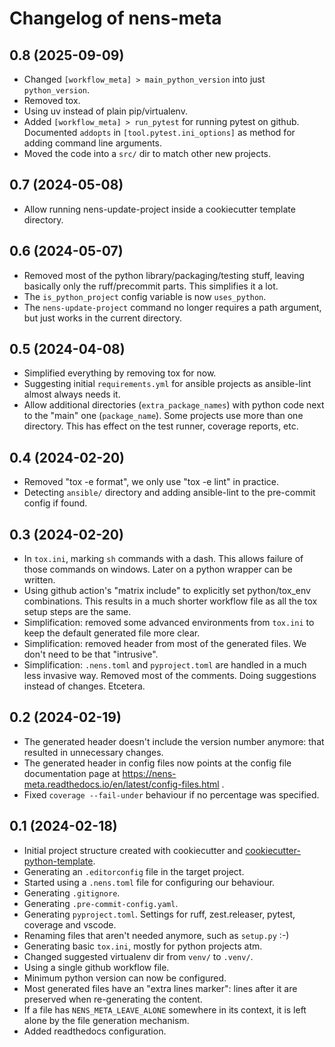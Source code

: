 # Changelog of nens-meta


## 0.8 (2025-09-09)


- Changed `[workflow_meta] > main_python_version` into just `python_version`.
- Removed tox.
- Using uv instead of plain pip/virtualenv.
- Added `[workflow_meta] > run_pytest` for running pytest on github. Documented `addopts` in `[tool.pytest.ini_options]` as method for adding command line arguments.
- Moved the code into a `src/` dir to match other new projects.


## 0.7 (2024-05-08)


- Allow running nens-update-project inside a cookiecutter template directory.


## 0.6 (2024-05-07)


- Removed most of the python library/packaging/testing stuff, leaving basically only the ruff/precommit parts. This simplifies it a lot.
- The `is_python_project` config variable is now `uses_python`.
- The `nens-update-project` command no longer requires a path argument, but just works in the current directory.

## 0.5 (2024-04-08)

- Simplified everything by removing tox for now.
- Suggesting initial `requirements.yml` for ansible projects as ansible-lint almost always needs it.
- Allow additional directories (`extra_package_names`) with python code next to the "main" one (`package_name`). Some projects use more than one directory. This has effect on the test runner, coverage reports, etc.


## 0.4 (2024-02-20)


- Removed "tox -e format", we only use "tox -e lint" in practice.
- Detecting `ansible/` directory and adding ansible-lint to the pre-commit config if found.

## 0.3 (2024-02-20)

- In `tox.ini`, marking `sh` commands with a dash. This allows failure of those commands on windows. Later on a python wrapper can be written.
- Using github action's "matrix include" to explicitly set python/tox_env combinations. This results in a much shorter workflow file as all the tox setup steps are the same.
- Simplification: removed some advanced environments from `tox.ini` to keep the default generated file more clear.
- Simplification: removed header from most of the generated files. We don't need to be that "intrusive".
- Simplification: `.nens.toml` and `pyproject.toml` are handled in a much less invasive way. Removed most of the comments. Doing suggestions instead of changes. Etcetera.

## 0.2 (2024-02-19)


- The generated header doesn't include the version number anymore: that resulted in unnecessary changes.
- The generated header in config files now points at the config file documentation page at https://nens-meta.readthedocs.io/en/latest/config-files.html .
- Fixed `coverage --fail-under` behaviour if no percentage was specified.


## 0.1 (2024-02-18)

- Initial project structure created with cookiecutter and [cookiecutter-python-template](https://github.com/nens/cookiecutter-python-template).
- Generating an `.editorconfig` file in the target project.
- Started using a `.nens.toml` file for configuring our behaviour.
- Generating `.gitignore`.
- Generating `.pre-commit-config.yaml`.
- Generating `pyproject.toml`. Settings for ruff, zest.releaser, pytest, coverage and vscode.
- Renaming files that aren't needed anymore, such as `setup.py` :-)
- Generating basic `tox.ini`, mostly for python projects atm.
- Changed suggested virtualenv dir from `venv/` to `.venv/`.
- Using a single github workflow file.
- Minimum python version can now be configured.
- Most generated files have an "extra lines marker": lines after it are preserved when re-generating the content.
- If a file has `NENS_META_LEAVE_ALONE` somewhere in its context, it is left alone by the file generation mechanism.
- Added readthedocs configuration.
